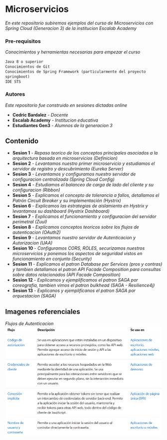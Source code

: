 # Microservicios

_En este repositorio subiremos ejemplos del curso de Microservicios con Spring Cloud (Generacion 3) de la institucion Escalab Academy_

### Pre-requisitos

_Conocimientos y herramientas necesarias para empezar el curso_

```
Java 8 o superior
Conocimientos de Git
Conocimientos de Spring Framework (particularmente del proyecto springboot)
IDE STS
```

### Autores

_Este repositorio fue construido en sesiones dictadas online_

* **Cedric Bardalez** - *Docente*
* **Escalab Academy** - *Institucion educativa*
* **Estudiantes Gen3** - *Alumnos de la generacion 3* 

## Contenido

* **Sesion 1** - *Repaso teorico de los conceptos principales asociados a la arquitectura basada en microservicios (Definicion)*
* **Sesion 2** - *Levantamos nuestro primer microservicio y estudiamos el servidor de registro y descubrimiento (Eureka Server)*
* **Sesion 3** - *Levantamos y configuramos nuestro servidor de configuracion centralizada (Spring Cloud Config)*
* **Sesion 4** - *Estudiamos el balanceo de carga de lado del cliente y su configuracion (Ribbon)*
* **Sesion 5** - *Explicamos el concepto de tolerancia a fallos, detallamos el Patrón Circuit Breaker y su implementación (Hystrix)*
* **Sesion 6** - *Explicamos las estrategias de aislamiento en Hystrix y levantamos su dashboard (Hystrix Dashboard)*
* **Sesion 7** - *Explicamos el funcionamiento y configuracion del servidor perimetral (Zuul)*
* **Sesion 8** - *Explicamos conceptos teoricos sobre los flujos de autenticacion (OAuth2)*
* **Sesion 9** - *Levantamos nuestro servidor de Autenticacion y Autorizacion (UAA)*
* **Sesion 10** - *Configuramos CORS, ROLES, securizamos nuestros microservicios y ponemos los aspectos de seguridad vistos en funcionamiento en conjunto (Security)*
* **Sesion 11** - *Explicamos el patron Database per Services (pros y contras) y tambien detallamos el patron API Facade Composition para consultas sobre datos relacionados (API Facade Composition)*
* **Sesion 12** - *Explicamos y ejemplificamos el patron SAGA por coreografia, tambien vimos el patron bulkhead (SAGA - Resilience4j)*
* **Sesion 13** - *Explicanos y ejemplificanos el patron SAGA por orquestacion (SAGA)*

## Imagenes referenciales

_Flujos de Autenticacion_<br/>
![Flujos de Autenticacion](https://raw.githubusercontent.com/xxce10xx/microservicios-gen3/main/assets/authorization_flows.PNG)
